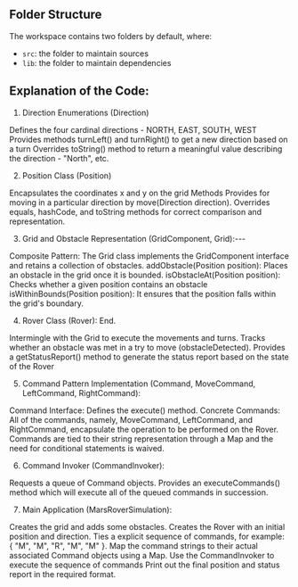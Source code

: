 ## Folder Structure

The workspace contains two folders by default, where:

- `src`: the folder to maintain sources
- `lib`: the folder to maintain dependencies


## Explanation of the Code: 
1. Direction Enumerations (Direction)

Defines the four cardinal directions - NORTH, EAST, SOUTH, WEST
Provides methods turnLeft() and turnRight() to get a new direction based on a turn
Overrides toString() method to return a meaningful value describing the direction - "North", etc.

2. Position Class (Position)

Encapsulates the coordinates x and y on the grid
Methods Provides for moving in a particular direction by move(Direction direction).
Overrides equals, hashCode, and toString methods for correct comparison and representation.

3. Grid and Obstacle Representation (GridComponent, Grid):---

Composite Pattern: The Grid class implements the GridComponent interface and retains a collection of obstacles.
addObstacle(Position position): Places an obstacle in the grid once it is bounded.
isObstacleAt(Position position): Checks whether a given position contains an obstacle
isWithinBounds(Position position): It ensures that the position falls within the grid's boundary.

4. Rover Class (Rover): End.

Intermingle with the Grid to execute the movements and turns.
Tracks whether an obstacle was met in a try to move (obstacleDetected).
Provides a getStatusReport() method to generate the status report based on the state of the Rover

5. Command Pattern Implementation (Command, MoveCommand, LeftCommand, RightCommand):

Command Interface: Defines the execute() method.
Concrete Commands: All of the commands, namely, MoveCommand, LeftCommand, and RightCommand, encapsulate the operation to be performed on the Rover.
Commands are tied to their string representation through a Map and the need for conditional statements is waived.

6. Command Invoker (CommandInvoker):

Requests a queue of Command objects.
Provides an executeCommands() method which will execute all of the queued commands in succession.

7. Main Application (MarsRoverSimulation):

Creates the grid and adds some obstacles.
Creates the Rover with an initial position and direction.
Ties a explicit sequence of commands, for example: { "M", "M", "R", "M", "M" }.
Map the command strings to their actual associated Command objects using a Map.
Use the CommandInvoker to execute the sequence of commands
Print out the final position and status report in the required format.
